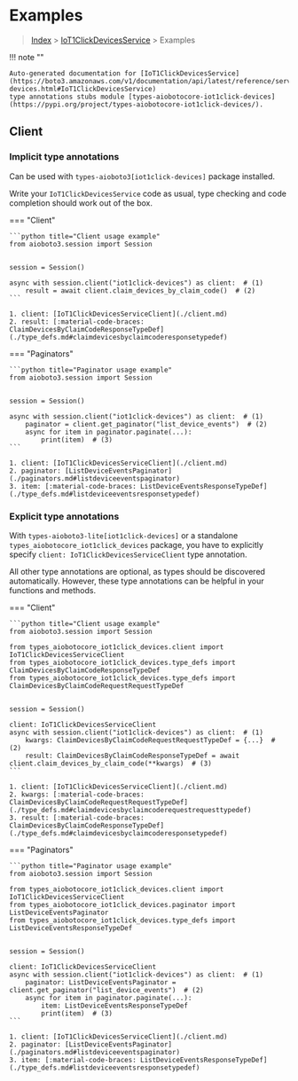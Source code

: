 # Examples

> [Index](../README.md) > [IoT1ClickDevicesService](./README.md) > Examples

!!! note ""

    Auto-generated documentation for [IoT1ClickDevicesService](https://boto3.amazonaws.com/v1/documentation/api/latest/reference/services/iot1click-devices.html#IoT1ClickDevicesService)
    type annotations stubs module [types-aiobotocore-iot1click-devices](https://pypi.org/project/types-aiobotocore-iot1click-devices/).

## Client

### Implicit type annotations

Can be used with `types-aioboto3[iot1click-devices]` package installed.

Write your `IoT1ClickDevicesService` code as usual,
type checking and code completion should work out of the box.



=== "Client"

    ```python title="Client usage example"
    from aioboto3.session import Session


    session = Session()

    async with session.client("iot1click-devices") as client:  # (1)
        result = await client.claim_devices_by_claim_code()  # (2)
    ```

    1. client: [IoT1ClickDevicesServiceClient](./client.md)
    2. result: [:material-code-braces: ClaimDevicesByClaimCodeResponseTypeDef](./type_defs.md#claimdevicesbyclaimcoderesponsetypedef) 



=== "Paginators"

    ```python title="Paginator usage example"
    from aioboto3.session import Session


    session = Session()

    async with session.client("iot1click-devices") as client:  # (1)
        paginator = client.get_paginator("list_device_events")  # (2)
        async for item in paginator.paginate(...):
            print(item)  # (3)
    ```

    1. client: [IoT1ClickDevicesServiceClient](./client.md)
    2. paginator: [ListDeviceEventsPaginator](./paginators.md#listdeviceeventspaginator)
    3. item: [:material-code-braces: ListDeviceEventsResponseTypeDef](./type_defs.md#listdeviceeventsresponsetypedef) 




### Explicit type annotations

With `types-aioboto3-lite[iot1click-devices]`
or a standalone `types_aiobotocore_iot1click_devices` package, you have to explicitly specify
`client: IoT1ClickDevicesServiceClient` type annotation.

All other type annotations are optional, as types should be discovered automatically.
However, these type annotations can be helpful in your functions and methods.


=== "Client"

    ```python title="Client usage example"
    from aioboto3.session import Session

    from types_aiobotocore_iot1click_devices.client import IoT1ClickDevicesServiceClient
    from types_aiobotocore_iot1click_devices.type_defs import ClaimDevicesByClaimCodeResponseTypeDef
    from types_aiobotocore_iot1click_devices.type_defs import ClaimDevicesByClaimCodeRequestRequestTypeDef


    session = Session()

    client: IoT1ClickDevicesServiceClient
    async with session.client("iot1click-devices") as client:  # (1)
        kwargs: ClaimDevicesByClaimCodeRequestRequestTypeDef = {...}  # (2)
        result: ClaimDevicesByClaimCodeResponseTypeDef = await client.claim_devices_by_claim_code(**kwargs)  # (3)
    ```

    1. client: [IoT1ClickDevicesServiceClient](./client.md)
    2. kwargs: [:material-code-braces: ClaimDevicesByClaimCodeRequestRequestTypeDef](./type_defs.md#claimdevicesbyclaimcoderequestrequesttypedef) 
    3. result: [:material-code-braces: ClaimDevicesByClaimCodeResponseTypeDef](./type_defs.md#claimdevicesbyclaimcoderesponsetypedef) 



=== "Paginators"

    ```python title="Paginator usage example"
    from aioboto3.session import Session

    from types_aiobotocore_iot1click_devices.client import IoT1ClickDevicesServiceClient
    from types_aiobotocore_iot1click_devices.paginator import ListDeviceEventsPaginator
    from types_aiobotocore_iot1click_devices.type_defs import ListDeviceEventsResponseTypeDef


    session = Session()

    client: IoT1ClickDevicesServiceClient
    async with session.client("iot1click-devices") as client:  # (1)
        paginator: ListDeviceEventsPaginator = client.get_paginator("list_device_events")  # (2)
        async for item in paginator.paginate(...):
            item: ListDeviceEventsResponseTypeDef
            print(item)  # (3)
    ```

    1. client: [IoT1ClickDevicesServiceClient](./client.md)
    2. paginator: [ListDeviceEventsPaginator](./paginators.md#listdeviceeventspaginator)
    3. item: [:material-code-braces: ListDeviceEventsResponseTypeDef](./type_defs.md#listdeviceeventsresponsetypedef) 




